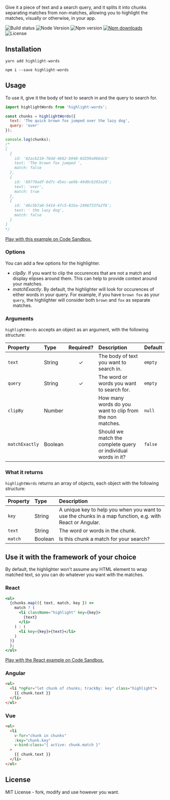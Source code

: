 Give it a piece of text and a search query, and it splits it into chunks separating matches from non-matches, allowing you to highlight the matches, visually or otherwise, in your app.

![Build status][build-status-badge] ![Node Version][node-version-badge]
![Npm version][npm-version-badge]
[![Npm downloads][npm-downloads-badge]][highlight-words-npm] ![License][license-badge]

## Installation

```
yarn add highlight-words
```

```
npm i --save highlight-words
```

## Usage

To use it, give it the body of text to search in and the query to search for.

```js
import highlightWords from 'highlight-words';

const chunks = highlightWords({
  text: 'The quick brown fox jumped over the lazy dog',
  query: 'over'
});

console.log(chunks);
/*
[
  {
    id: '62acb210-76dd-4682-b948-8d359a966dcb'
    text: 'The brown fox jumped ',
    match: false
  },
  {
    id: '69779adf-6d7c-45ec-ae9b-49d0cb292e28';
    text: 'over',
    match: true
  },
  {
    id: '46c5b7a0-5414-47c5-81ba-2496f33fe2f6';
    text: ' the lazy dog',
    match: false
  }
]
*/
```

[Play with this example on Code Sandbox.](https://codesandbox.io/s/sleepy-tu-ijvkg)

### Options

You can add a few options for the highlighter.

- _clipBy_. If you want to clip the occurences that are not a match and display elipses around them. This can help to provide context around your matches.
- _matchExactly_. By default, the highlighter will look for occurences of either words in your query. For example, if you have `brown fox` as your `query`, the highlighter will consider both `brown` and `fox` as separate matches.

### Arguments

`highlightWords` accepts an object as an argument, with the following structure:

| Property       | Type    | Required? | Description                                                   | Default |
| :------------- | :------ | :-------: | :------------------------------------------------------------ | :------ |
| `text`         | String  |     ✓     | The body of text you want to search in.                       | `empty` |
| `query`        | String  |     ✓     | The word or words you want to search for.                     | `empty` |
| `clipBy`       | Number  |           | How many words do you want to clip from the non matches.      | `null`  |
| `matchExactly` | Boolean |           | Should we match the complete query or individual words in it? | `false` |

### What it returns

`highlightWords` returns an array of objects, each object with the following structure:

| Property | Type    | Description                                                                                             |
| :------- | :------ | :------------------------------------------------------------------------------------------------------ |
| `key`    | String  | A unique key to help you when you want to use the chunks in a map function, e.g. with React or Angular. |
| `text`   | String  | The word or words in the chunk.                                                                         |
| `match`  | Boolean | Is this chunk a match for your search?                                                                  |

## Use it with the framework of your choice

By default, the highlighter won't assume any HTML element to wrap matched text, so you can do whatever you want with the matches.

### React

```jsx
<ul>
  {chunks.map(({ text, match, key }) =>
    match ? (
      <li className="highlight" key={key}>
        {text}
      </li>
    ) : (
      <li key={key}>{text}</li>
    )
  )}
  };
</ul>
```

[Play with the React example on Code Sandbox.](https://codesandbox.io/s/vigorous-ramanujan-1h7qw)

### Angular

```html
<ul>
  <li *ngFor="let chunk of chunks; trackBy: key" class="highlight">
    {{ chunk.text }}
  </li>
</ul>
```

### Vue

```html
<ul>
  <li
    v-for="chunk in chunks"
    :key="chunk.key"
    v-bind:class="{ active: chunk.match }"
  >
    {{ chunk.text }}
  </li>
</ul>
```

## License

MIT License - fork, modify and use however you want.

[node-version-badge]: https://img.shields.io/node/v/highlight-words.svg?style=flat-square
[license-badge]: https://img.shields.io/npm/l/highlight-words.svg?style=flat-square
[npm-version-badge]: https://img.shields.io/npm/v/highlight-words.svg?style=flat-square
[highlight-words-npm]: https://www.npmjs.com/package/highlight-words
[npm-downloads-badge]: https://img.shields.io/npm/dt/highlight-words.svg?style=flat-square
[build-status-badge]: https://img.shields.io/travis/tricinel/highlight-words.svg?style=flat-square

